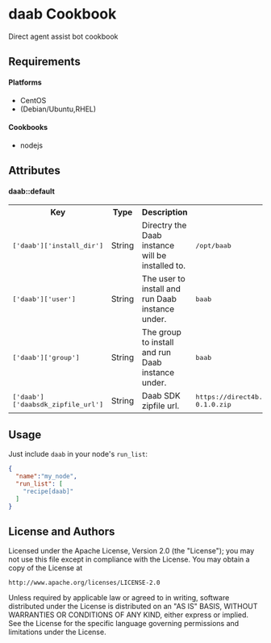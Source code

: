 daab Cookbook
=============
Direct agent assist bot cookbook

Requirements
------------
#### Platforms
- CentOS
- (Debian/Ubuntu,RHEL)

#### Cookbooks
- nodejs

Attributes
----------

#### daab::default
<table>
  <tr>
    <th>Key</th>
    <th>Type</th>
    <th>Description</th>
    <th>Default</th>
  </tr>
  <tr>
    <td><tt>['daab']['install_dir']</tt></td>
    <td>String</td>
    <td>Directry the Daab instance will be installed to.</td>
    <td><tt>/opt/baab</tt></td>
  </tr>
  <tr>
    <td><tt>['daab']['user']</tt></td>
    <td>String</td>
    <td>The user to install and run Daab instance under.</td>
    <td><tt>baab</tt></td>
  </tr>
  <tr>
    <td><tt>['daab']['group']</tt></td>
    <td>String</td>
    <td>The group to install and run Daab instance under. </td>
    <td><tt>baab</tt></td>
  </tr>
  <tr>
    <td><tt>['daab']['daabsdk_zipfile_url']</tt></td>
    <td>String</td>
    <td>Daab SDK zipfile url. </td>
    <td><tt>https://direct4b.com/ja/bot/dev/samples/starter/starter-0.1.0.zip</tt></td>
  </tr>

</table>

Usage
-----
Just include `daab` in your node's `run_list`:

```json
{
  "name":"my_node",
  "run_list": [
    "recipe[daab]"
  ]
}
```

License and Authors
-------------------

Licensed under the Apache License, Version 2.0 (the "License");
you may not use this file except in compliance with the License.
You may obtain a copy of the License at

    http://www.apache.org/licenses/LICENSE-2.0

Unless required by applicable law or agreed to in writing, software
distributed under the License is distributed on an "AS IS" BASIS,
WITHOUT WARRANTIES OR CONDITIONS OF ANY KIND, either express or implied.
See the License for the specific language governing permissions and
limitations under the License.
